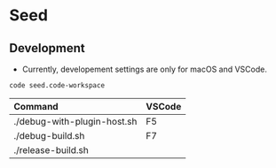 # Seed

## Development

- Currently, developement settings are only for macOS and VSCode.

```
code seed.code-workspace
```

| Command                     | VSCode |
| :-------------------------- | :----- |
| ./debug-with-plugin-host.sh | F5     |
| ./debug-build.sh            | F7     |
| ./release-build.sh          |        |
